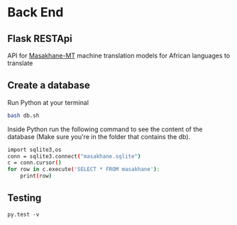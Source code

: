 # Back End

## Flask RESTApi

API for [Masakhane-MT](https://github.com/masakhane-io/masakhane-mt) machine translation models for African languages to translate

## Create a database

Run Python at your terminal

```sh
bash db.sh
```

Inside Python run the following command to see the content of the database (Make sure you're in the folder that contains the db).

```sh
import sqlite3,os
conn = sqlite3.connect("masakhane.sqlite")
c = conn.cursor()
for row in c.execute('SELECT * FROM masakhane'):
    print(row)
```

## Testing 

`py.test -v`